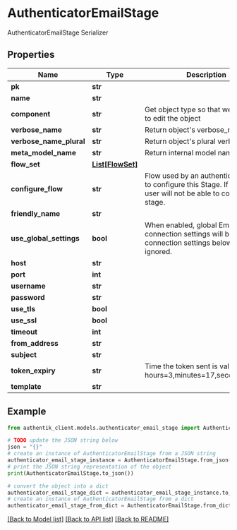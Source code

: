 # AuthenticatorEmailStage

AuthenticatorEmailStage Serializer

## Properties

Name | Type | Description | Notes
------------ | ------------- | ------------- | -------------
**pk** | **str** |  | [readonly] 
**name** | **str** |  | 
**component** | **str** | Get object type so that we know how to edit the object | [readonly] 
**verbose_name** | **str** | Return object&#39;s verbose_name | [readonly] 
**verbose_name_plural** | **str** | Return object&#39;s plural verbose_name | [readonly] 
**meta_model_name** | **str** | Return internal model name | [readonly] 
**flow_set** | [**List[FlowSet]**](FlowSet.md) |  | [optional] 
**configure_flow** | **str** | Flow used by an authenticated user to configure this Stage. If empty, user will not be able to configure this stage. | [optional] 
**friendly_name** | **str** |  | [optional] 
**use_global_settings** | **bool** | When enabled, global Email connection settings will be used and connection settings below will be ignored. | [optional] 
**host** | **str** |  | [optional] 
**port** | **int** |  | [optional] 
**username** | **str** |  | [optional] 
**password** | **str** |  | [optional] 
**use_tls** | **bool** |  | [optional] 
**use_ssl** | **bool** |  | [optional] 
**timeout** | **int** |  | [optional] 
**from_address** | **str** |  | [optional] 
**subject** | **str** |  | [optional] 
**token_expiry** | **str** | Time the token sent is valid (Format: hours&#x3D;3,minutes&#x3D;17,seconds&#x3D;300). | [optional] 
**template** | **str** |  | [optional] 

## Example

```python
from authentik_client.models.authenticator_email_stage import AuthenticatorEmailStage

# TODO update the JSON string below
json = "{}"
# create an instance of AuthenticatorEmailStage from a JSON string
authenticator_email_stage_instance = AuthenticatorEmailStage.from_json(json)
# print the JSON string representation of the object
print(AuthenticatorEmailStage.to_json())

# convert the object into a dict
authenticator_email_stage_dict = authenticator_email_stage_instance.to_dict()
# create an instance of AuthenticatorEmailStage from a dict
authenticator_email_stage_from_dict = AuthenticatorEmailStage.from_dict(authenticator_email_stage_dict)
```
[[Back to Model list]](../README.md#documentation-for-models) [[Back to API list]](../README.md#documentation-for-api-endpoints) [[Back to README]](../README.md)


